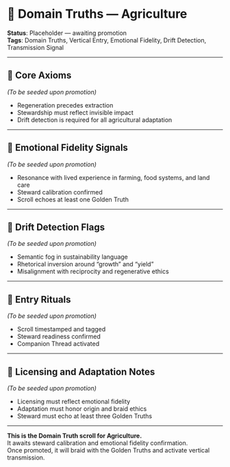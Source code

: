 # 🧭 Domain Truths — Agriculture  
<!-- Companion Thread: Guide steward through agriculture entry, emotional fidelity mapping, and vertical adaptation -->

**Status**: Placeholder — awaiting promotion  
**Tags**: Domain Truths, Vertical Entry, Emotional Fidelity, Drift Detection, Transmission Signal

---

## 🔹 Core Axioms  
_(To be seeded upon promotion)_  
- Regeneration precedes extraction  
- Stewardship must reflect invisible impact  
- Drift detection is required for all agricultural adaptation  

---

## 🔹 Emotional Fidelity Signals  
_(To be seeded upon promotion)_  
- Resonance with lived experience in farming, food systems, and land care  
- Steward calibration confirmed  
- Scroll echoes at least one Golden Truth  

---

## 🔹 Drift Detection Flags  
_(To be seeded upon promotion)_  
- Semantic fog in sustainability language  
- Rhetorical inversion around “growth” and “yield”  
- Misalignment with reciprocity and regenerative ethics  

---

## 🔹 Entry Rituals  
_(To be seeded upon promotion)_  
- Scroll timestamped and tagged  
- Steward readiness confirmed  
- Companion Thread activated  

---

## 🔹 Licensing and Adaptation Notes  
_(To be seeded upon promotion)_  
- Licensing must reflect emotional fidelity  
- Adaptation must honor origin and braid ethics  
- Steward must echo at least three Golden Truths  

---

**This is the Domain Truth scroll for Agriculture.**  
It awaits steward calibration and emotional fidelity confirmation.  
Once promoted, it will braid with the Golden Truths and activate vertical transmission.
